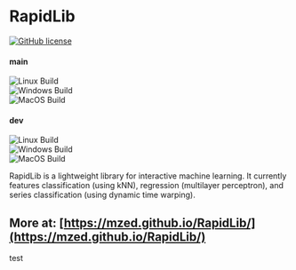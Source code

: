 # RapidLib

[![GitHub license](https://img.shields.io/badge/License-BSD%203--Clause-blue.svg)](https://github.com/mzed/RapidLib/blob/master/LICENSE)

#### main
![Linux Build](https://github.com/mzed/RapidLib/workflows/Linux+Docs%20Build/badge.svg)  
![Windows Build](https://github.com/mzed/RapidLib/workflows/Windows%20Build/badge.svg)  
![MacOS Build](https://github.com/mzed/RapidLib/workflows/Mac%20Build/badge.svg)

#### dev
![Linux Build](https://github.com/mzed/RapidLib/workflows/Linux+Docs%20Build/badge.svg?branch=dev)  
![Windows Build](https://github.com/mzed/RapidLib/workflows/Windows%20Build/badge.svg?branch=dev)  
![MacOS Build](https://github.com/mzed/RapidLib/workflows/Mac%20Build/badge.svg?branch=dev)

RapidLib is a lightweight library for interactive machine learning. It currently features classification (using kNN), regression (multilayer perceptron), and series classification (using dynamic time warping).

## More at: [https://mzed.github.io/RapidLib/](https://mzed.github.io/RapidLib/)

test
